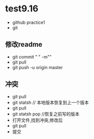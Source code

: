 # test9.16
- github practice1
- git 
## 修改readme
- git commit  "  " -m""
- git pull
- git push -u origin master
## 冲突
- git pull
- git statsh    // 本地版本恢复到上一个版本
- git pull
- git statsh pop          //恢复之前写的版本
- 打开文件,找到冲突,修改后
- git pull
- 提交

